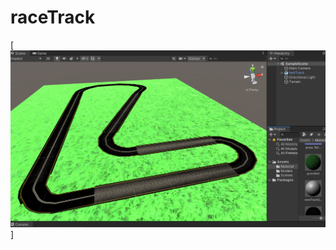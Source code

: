 # raceTrack


[![vendedor de mota tintado de blanco por pederasta ... ](https://raw.githubusercontent.com/rgarro/raceTrack/main/racetrack.png)]
